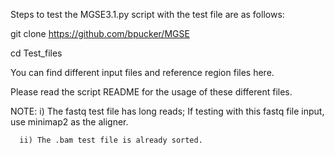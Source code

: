 Steps to test the MGSE3.1.py script with the test file are as follows:

git clone https://github.com/bpucker/MGSE

cd Test_files

You can find different input files and reference region files here. 

Please read the script README for the usage of these different files.

NOTE: i) The fastq test file has long reads; If testing with this fastq file input, use minimap2 as the aligner.

      ii) The .bam test file is already sorted.

